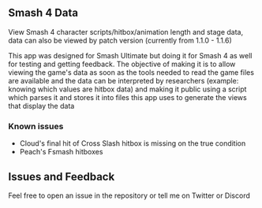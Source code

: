 ## Smash 4 Data

View Smash 4 character scripts/hitbox/animation length and stage data, data can also be viewed by patch version (currently from 1.1.0 - 1.1.6)

This app was designed for Smash Ultimate but doing it for Smash 4 as well for testing and getting feedback. The objective of making it is 
to allow viewing the game's data as soon as the tools needed to read the game files are available and the data can be interpreted by researchers 
(example: knowing which values are hitbox data) and making it public using a script which parses it and stores it into files this app uses to generate the views that display the data

### Known issues

* Cloud's final hit of Cross Slash hitbox is missing on the true condition
* Peach's Fsmash hitboxes

## Issues and Feedback

Feel free to open an issue in the repository or tell me on Twitter or Discord